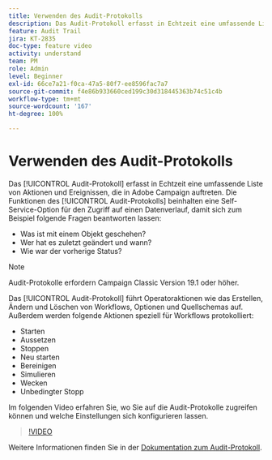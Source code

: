 ```yaml
---
title: Verwenden des Audit-Protokolls
description: Das Audit-Protokoll erfasst in Echtzeit eine umfassende Liste von Aktionen und Ereignissen, die in Adobe Campaign auftreten.
feature: Audit Trail
jira: KT-2835
doc-type: feature video
activity: understand
team: PM
role: Admin
level: Beginner
exl-id: 66ce7a21-f0ca-47a5-80f7-ee8596fac7a7
source-git-commit: f4e86b933660ced199c30d318445363b74c51c4b
workflow-type: tm+mt
source-wordcount: '167'
ht-degree: 100%

---
```


# Verwenden des Audit-Protokolls

Das [!UICONTROL Audit-Protokoll] erfasst in Echtzeit eine umfassende Liste von Aktionen und Ereignissen, die in Adobe Campaign auftreten. Die Funktionen des [!UICONTROL Audit-Protokolls] beinhalten eine Self-Service-Option für den Zugriff auf einen Datenverlauf, damit sich zum Beispiel folgende Fragen beantworten lassen:

* Was ist mit einem Objekt geschehen?
* Wer hat es zuletzt geändert und wann?
* Wie war der vorherige Status?

>[!NOTE]
>
>Audit-Protokolle erfordern Campaign Classic Version 19.1 oder höher.

Das [!UICONTROL Audit-Protokoll] führt Operatoraktionen wie das Erstellen, Ändern und Löschen von Workflows, Optionen und Quellschemas auf. Außerdem werden folgende Aktionen speziell für Workflows protokolliert:

* Starten
* Aussetzen
* Stoppen
* Neu starten
* Bereinigen
* Simulieren
* Wecken
* Unbedingter Stopp

Im folgenden Video erfahren Sie, wo Sie auf die Audit-Protokolle zugreifen können und welche Einstellungen sich konfigurieren lassen.

>[!VIDEO](https://video.tv.adobe.com/v/27425?quality=12&learn=on)

Weitere Informationen finden Sie in der [Dokumentation zum Audit-Protokoll](https://experienceleague.adobe.com/docs/campaign-classic/using/monitoring-campaign-classic/production-procedures/audit-trail.html?lang=de).
